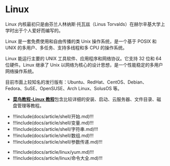 # Linux

Linux 内核最初只是由芬兰人林纳斯·托瓦兹（Linus Torvalds）在赫尔辛基大学上学时出于个人爱好而编写的。

Linux 是一套免费使用和自由传播的类 Unix 操作系统，是一个基于 POSIX 和 UNIX 的多用户、多任务、支持多线程和多 CPU 的操作系统。

Linux 能运行主要的 UNIX 工具软件、应用程序和网络协议。它支持 32 位和 64 位硬件。Linux 继承了 Unix 以网络为核心的设计思想，是一个性能稳定的多用户网络操作系统。

目前市面上较知名的发行版有：Ubuntu、RedHat、CentOS、Debian、Fedora、SuSE、OpenSUSE、Arch Linux、SolusOS 等。

- [**菜鸟教程-Linux 教程**](https://www.runoob.com/linux/linux-intro.html)包含比较详细的安装、启动、云服务器、文件目录、磁盘管理等教程。

<!-- prettier-ignore-start -->
- !!!include(docs/article/shell/开始.md)!!!
- !!!include(docs/article/shell/变量.md)!!!
- !!!include(docs/article/shell/字符串.md)!!!
- !!!include(docs/article/shell/数组.md)!!!
- !!!include(docs/article/shell/参数传递.md)!!!
  
<!-- prettier-ignore-end -->

<!-- prettier-ignore-start -->

- !!!include(docs/article/linux/yum.md)!!!
- !!!include(docs/article/linux/命令大全.md)!!!
  <!-- prettier-ignore-end -->
